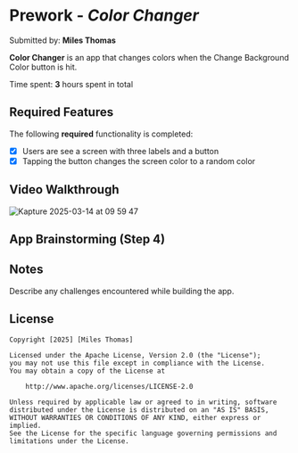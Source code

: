 # Prework - *Color Changer*

Submitted by: **Miles Thomas**

**Color Changer** is an app that changes colors when the Change Background Color button is hit. 

Time spent: **3** hours spent in total

## Required Features

The following **required** functionality is completed:

- [X] Users are see a screen with three labels and a button
- [X] Tapping the button changes the screen color to a random color
 
## Video Walkthrough

![Kapture 2025-03-14 at 09 59 47](https://github.com/user-attachments/assets/5dbfb234-3161-48cc-9b40-36441615b5ea)


## App Brainstorming (Step 4)

## Notes

Describe any challenges encountered while building the app.

## License

    Copyright [2025] [Miles Thomas]

    Licensed under the Apache License, Version 2.0 (the "License");
    you may not use this file except in compliance with the License.
    You may obtain a copy of the License at

        http://www.apache.org/licenses/LICENSE-2.0

    Unless required by applicable law or agreed to in writing, software
    distributed under the License is distributed on an "AS IS" BASIS,
    WITHOUT WARRANTIES OR CONDITIONS OF ANY KIND, either express or implied.
    See the License for the specific language governing permissions and
    limitations under the License.
